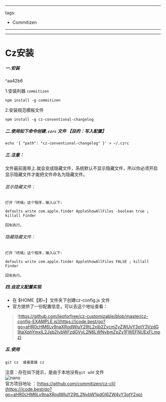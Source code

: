 
---
tags:
 - Commitizen
---
---

# Cz安装

##### 一.安装

^aa42b6

1.安装利器 `commitizen`

```
npm install -g commitizen
```

2.安装规范模板文件

```
npm install -g cz-conventional-changelog
```

##### 二.使用如下命令创建`.czrc` 文件 【目的：写入配置】

```
echo '{ "path": "cz-conventional-changelog" }' > ~/.czrc
```

##### 三.注意：

文件最前面带上.就会变成隐藏文件，系统默认不显示隐藏文件，所以你必须开启显示隐藏文件才能把文件命名为隐藏文件。

###### 显示隐藏文件：

```
打开『终端』这个程序，输入以下:

defaults write com.apple.finder AppleShowAllFiles -boolean true ; killall Finder

回车执行。
```

###### 隐藏隐藏文件：

```
打开『终端』这个程序，输入以下:

defaults write com.apple.finder AppleShowAllFiles FALSE ; killall Finder

回车执行。
```

##### 四.自定义配置实现
-   在 $HOME【即~】文件夹下创建cz-config.js 文件
-   官方提供了一份配置信息，可以去这个地址查看：
 > [https://github.com/leoforfree/cz-customizable/blob/master/cz-config-EXAMPLE.js](https://icode.best/go?go=aHR0cHM6Ly9naXRodWIuY29tL2xlb2ZvcmZyZWUvY3otY3VzdG9taXphYmxlL2Jsb2IvbWFzdGVyL2N6LWNvbmZpZy1FWEFNUExFLmpz)

##### 五.使用

```
git cz  或者直接 cz
```

注意：存在如下提示，是由于本地没有`git add` 文件  
![nano](https://img-bc.icode.best/20201113104926100.png)  
官方项目地址 ：[https://github.com/commitizen/cz-cli](https://icode.best/go?go=aHR0cHM6Ly9naXRodWIuY29tL2NvbW1pdGl6ZW4vY3otY2xp)